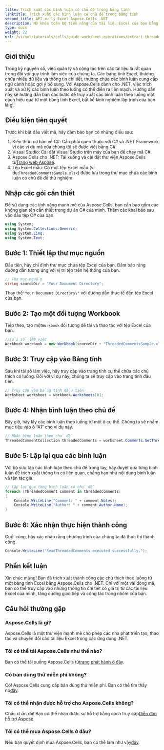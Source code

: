 ```yaml
---
title: Trích xuất các bình luận có chủ đề trong bảng tính
linktitle: Trích xuất các bình luận có chủ đề trong bảng tính
second_title: API xử lý Excel Aspose.Cells .NET
description: Mở khóa toàn bộ tiềm năng của tài liệu Excel của bạn bằng cách tìm hiểu cách trích xuất hiệu quả các chú thích có luồng bằng Aspose.Cells cho .NET. Hướng dẫn toàn diện này sẽ hướng dẫn bạn từng bước.
type: docs
weight: 22
url: /vi/net/tutorials/cells/guide-worksheet-operations/extract-threaded-comments/
---
```

## Giới thiệu

Trong kỷ nguyên số, việc quản lý và cộng tác trên các tài liệu là rất quan trọng đối với quy trình làm việc của chúng ta. Các bảng tính Excel, thường chứa nhiều dữ liệu và thông tin chi tiết, thường chứa các bình luận cung cấp ngữ cảnh hoặc gợi ý bổ sung. Với Aspose.Cells dành cho .NET, việc trích xuất và xử lý các bình luận theo luồng có thể diễn ra liền mạch. Hướng dẫn này sẽ hướng dẫn bạn các bước để truy xuất các bình luận theo luồng một cách hiệu quả từ một bảng tính Excel, bất kể kinh nghiệm lập trình của bạn là gì. 

## Điều kiện tiên quyết
Trước khi bắt đầu viết mã, hãy đảm bảo bạn có những điều sau:

1. Kiến thức cơ bản về C#: Cần phải quen thuộc với C# và .NET Framework vì các ví dụ mã của chúng tôi sẽ được viết bằng C#.
2. Visual Studio: Cài đặt Visual Studio trên máy của bạn để chạy mã C#.
3.  Aspose.Cells cho .NET: Tải xuống và cài đặt thư viện Aspose.Cells từ[Trang web Aspose](https://releases.aspose.com/cells/net/).
4.  Tệp Excel mẫu: Có một tệp Excel mẫu (ví dụ:`ThreadedCommentsSample.xlsx`) được lưu trong thư mục chứa các bình luận có chủ đề để thử nghiệm.

## Nhập các gói cần thiết
Để sử dụng các tính năng mạnh mẽ của Aspose.Cells, bạn cần bao gồm các không gian tên cần thiết trong dự án C# của mình. Thêm các khai báo sau vào đầu tệp C# của bạn:

```csharp
using System;
using System.Collections.Generic;
using System.Linq;
using System.Text;
```

## Bước 1: Thiết lập thư mục nguồn
Đầu tiên, hãy chỉ định thư mục chứa tệp Excel của bạn. Đảm bảo rằng đường dẫn tương ứng với vị trí tệp trên hệ thống của bạn.

```csharp
// Thư mục nguồn
string sourceDir = "Your Document Directory";
```
 Thay thế`"Your Document Directory\"` với đường dẫn thực tế đến tệp Excel của bạn.

## Bước 2: Tạo một đối tượng Workbook
 Tiếp theo, tạo một`Workbook` đối tượng để tải và thao tác với tệp Excel của bạn.

```csharp
//Tải sổ làm việc
Workbook workbook = new Workbook(sourceDir + "ThreadedCommentsSample.xlsx");
```

## Bước 3: Truy cập vào Bảng tính
Sau khi tải sổ làm việc, hãy truy cập vào trang tính cụ thể chứa các chú thích có luồng. Đối với ví dụ này, chúng ta sẽ truy cập vào trang tính đầu tiên.

```csharp
// Truy cập vào bảng tính đầu tiên
Worksheet worksheet = workbook.Worksheets[0];
```

## Bước 4: Nhận bình luận theo chủ đề
Bây giờ, hãy lấy các bình luận theo luồng từ một ô cụ thể. Chúng ta sẽ nhắm mục tiêu vào ô “A1” cho ví dụ này.

```csharp
// Nhận bình luận theo chủ đề
ThreadedCommentCollection threadedComments = worksheet.Comments.GetThreadedComments("A1");
```

## Bước 5: Lặp lại qua các bình luận
Với bộ sưu tập các bình luận theo chủ đề trong tay, hãy duyệt qua từng bình luận để trích xuất thông tin có liên quan, chẳng hạn như nội dung bình luận và tên tác giả.

```csharp
// Lặp lại qua từng bình luận có chủ đề
foreach (ThreadedComment comment in threadedComments)
{
    Console.WriteLine("Comment: " + comment.Notes);
    Console.WriteLine("Author: " + comment.Author.Name);
}
```

## Bước 6: Xác nhận thực hiện thành công
Cuối cùng, hãy xác nhận rằng chương trình của chúng ta đã thực thi thành công.

```csharp
Console.WriteLine("ReadThreadedComments executed successfully.");
```

## Phần kết luận
Xin chúc mừng! Bạn đã trích xuất thành công các chú thích theo luồng từ một bảng tính Excel bằng Aspose.Cells cho .NET. Chỉ với một vài dòng mã, bạn có thể truy cập vào những thông tin chi tiết có giá trị từ các tài liệu Excel của mình, tăng cường giao tiếp và cộng tác trong nhóm của bạn.

## Câu hỏi thường gặp

### Aspose.Cells là gì?
Aspose.Cells là một thư viện mạnh mẽ cho phép các nhà phát triển tạo, thao tác và chuyển đổi các tài liệu Excel trong các ứng dụng .NET.

### Tôi có thể tải Aspose.Cells như thế nào?
 Bạn có thể tải xuống Aspose.Cells từ[trang phát hành ở đây](https://releases.aspose.com/cells/net/).

### Có bản dùng thử miễn phí không?
 Có! Aspose.Cells cung cấp bản dùng thử miễn phí. Bạn có thể tìm thấy nó[đây](https://releases.aspose.com/).

### Tôi có thể nhận được hỗ trợ cho Aspose.Cells không?
 Chắc chắn rồi! Bạn có thể nhận được sự hỗ trợ bằng cách truy cập[Diễn đàn hỗ trợ Aspose](https://forum.aspose.com/c/cells/9).

### Tôi có thể mua Aspose.Cells ở đâu?
 Nếu bạn quyết định mua Aspose.Cells, bạn có thể làm như vậy[đây](https://purchase.aspose.com/buy).